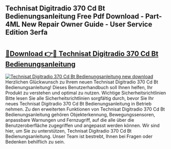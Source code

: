 ## Technisat Digitradio 370 Cd Bt Bedienungsanleitung Free Pdf Download - Part-4ML New Repair Owner Guide - User Service Edition 3erfa

# <h2><a href="http://df5pbhf.blite.top/?on=Technisat+Digitradio+370+Cd+Bt+Bedienungsanleitung">🔗Download 👉🔴 Technisat Digitradio 370 Cd Bt Bedienungsanleitung</a></h2>

[![Technisat Digitradio 370 Cd Bt Bedienungsanleitung new download](https://i.imgur.com/lujVjoI.png)](http://df5pbhf.blite.top/?on=Technisat+Digitradio+370+Cd+Bt+Bedienungsanleitung)
Herzlichen Glückwunsch zu Ihrem neuen Technisat Digitradio 370 Cd Bt Bedienungsanleitung! Dieses Benutzerhandbuch soll Ihnen helfen, Ihr Produkt zu verstehen und optimal zu nutzen. Wichtige Sicherheitsrichtlinien Bitte lesen Sie alle Sicherheitsrichtlinien sorgfältig durch, bevor Sie Ihr neues Technisat Digitradio 370 Cd Bt Bedienungsanleitung in Betrieb nehmen. Zu den erweiterten Funktionen von Technisat Digitradio 370 Cd Bt Bedienungsanleitung gehören Objekterkennung, Bewegungssensoren, anpassbare Warnungen und Fernzugriff, auf die alle über die Benutzeroberfläche zugegriffen und angepasst werden können. Wir sind hier, um Sie zu unterstützen, Technisat Digitradio 370 Cd Bt Bedienungsanleitung. Unser Team ist bestrebt, Ihnen bei Fragen oder Bedenken behilflich zu sein.
